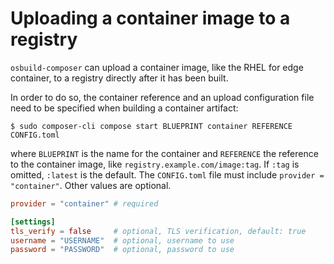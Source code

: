 # Uploading a container image to a registry

`osbuild-composer` can upload a container image, like the RHEL for
edge container, to a registry directly after it has been built.

In order to do so, the container reference and an upload configuration
file need to be specified when building a container artifact:

```
$ sudo composer-cli compose start BLUEPRINT container REFERENCE CONFIG.toml
```

where `BLUEPRINT` is the name for the container and `REFERENCE` the
reference to the container image, like `registry.example.com/image:tag`.
If `:tag` is omitted, `:latest` is the default.  The `CONFIG.toml` file
must include `provider = "container"`. Other values are optional.

```Toml
provider = "container" # required

[settings]
tls_verify = false     # optional, TLS verification, default: true
username = "USERNAME"  # optional, username to use
password = "PASSWORD"  # optional, password to use
```


